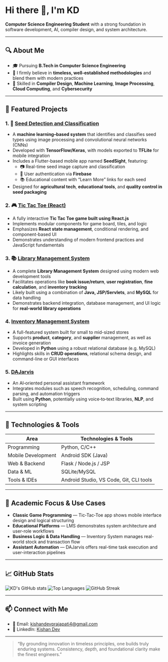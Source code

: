 # Hi there 👋, I'm KD  
**Computer Science Engineering Student** with a strong foundation in software development, AI, compiler design, and system architecture.

---

## 🔍 About Me

- 🎓 Pursuing **B.Tech in Computer Science Engineering**
- 🧠 I firmly believe in **timeless, well-established methodologies** and blend them with modern practices
- 🔧 Skilled in **Compiler Design**, **Machine Learning**, **Image Processing**, **Cloud Computing**, and **Cybersecurity**

---

## 📂 Featured Projects

### 1. 🌾 [Seed Detection and Classification](https://github.com/smriti2805/seed/tree/recover-e5192e1)
- A **machine learning–based system** that identifies and classifies seed types using image processing and convolutional neural networks (CNNs)
- Developed with **TensorFlow/Keras**, with models exported to **TFLite** for mobile integration
- Includes a Flutter-based mobile app named **SeedSight**, featuring:
  - 📷 Real-time seed image capture and classification
  - 🔐 User authentication via **Firebase**
  - 📚 Educational content with “Learn More” links for each seed
- Designed for **agricultural tech**, **educational tools**, and **quality control in seed packaging**

### 2. 🎮 [Tic Tac Toe (React)](https://github.com/kishandev2509/tic_tac_toe)
- A fully interactive **Tic Tac Toe game built using React.js**
- Implements modular components for game board, tiles, and logic
- Emphasizes **React state management**, conditional rendering, and component-based UI
- Demonstrates understanding of modern frontend practices and JavaScript fundamentals

### 3. 📚 [Library Management System](https://github.com/kishandev2509/LMS)
- A complete **Library Management System** designed using modern web development tools
- Facilitates operations like **book issue/return**, **user registration**, **fine calculation**, and **inventory tracking**
- Likely built using a combination of **Java, JSP/Servlets**, and **MySQL** for data handling
- Demonstrates backend integration, database management, and UI logic for **real-world library operations**

### 4. **[Inventory Management System](https://github.com/kishandev2509/Inventory-Management-System)**
- A full-featured system built for small to mid-sized stores
- Supports **product**, **category**, and **supplier** management, as well as invoice generation
- Developed in **Python** using a robust relational database (e.g. MySQL)
- Highlights skills in **CRUD operations**, relational schema design, and command-line or GUI interfaces

### 5. **[DAJarvis](https://github.com/kishandev2509/DAJarvis)**
- An AI‑oriented personal assistant framework
- Integrates modules such as speech recognition, scheduling, command parsing, and automation triggers
- Built using **Python**, potentially using voice‑to‑text libraries, **NLP**, and system scripting

---

## 🧰 Technologies & Tools

| Area                | Technologies & Tools |
|---------------------|-----------------------|
| Programming         | Python, C/C++ |
| Mobile Development  | Android SDK (Java) |
| Web & Backend       | Flask / Node.js / JSP |
| Data & ML           | SQLite/MySQL |
| Tools & IDEs        | Android Studio, VS Code, Git, CLI tools |

---

## 🎯 Academic Focus & Use Cases

- **Classic Game Programming** — Tic‑Tac‑Toe app shows mobile interface design and logical structuring  
- **Educational Platforms** — LMS demonstrates system architecture and user-role workflows  
- **Business Logic & Data Handling** — Inventory System manages real-world stock and transaction flow  
- **Assistant Automation** — DAJarvis offers real-time task execution and user-interaction pipelines  

---


## 📈 GitHub Stats
![KD's GitHub stats](https://github-readme-stats.vercel.app/api?username=kishandev2509&show_icons=true&theme=default)
![Top Languages](https://github-readme-stats.vercel.app/api/top-langs/?username=kishandev2509&layout=compact)
![GitHub Streak](https://streak-stats.demolab.com/?user=kishandev2509&theme=default)

<!--
<p align="center">
  <img src="https://github-readme-stats.vercel.app/api?username=your-username&show_icons=true&theme=default" alt="GitHub stats" />
  <br/>
  <img src="https://github-readme-stats.vercel.app/api/top-langs/?username=your-username&layout=compact" alt="Top languages" />
</p>
-->

---

## 📫 Connect with Me

- 📧 Email: [kishandevprajapati4@gmail.com](mailto:kishandevprajapati4@gmail.com)  
- 🔗 LinkedIn: [Kishan Dev](https://linkedin.com/in/kishan-dev-2567852a8/)  

---

> “By grounding innovation in timeless principles, one builds truly enduring systems.
Consistency, depth, and foundational clarity make the finest engineers.”



<!--
- 🌐 Portfolio Website: [yourwebsite.com](https://yourwebsite.com) *(optional)*
**kishandev2509/kishandev2509** is a ✨ _special_ ✨ repository because its `README.md` (this file) appears on your GitHub profile.

Here are some ideas to get you started:

- 🔭 I’m currently working on ...
- 🌱 I’m currently learning ...
- 👯 I’m looking to collaborate on ...
- 🤔 I’m looking for help with ...
- 💬 Ask me about ...
- 📫 How to reach me: ...
- 😄 Pronouns: ...
- ⚡ Fun fact: ...
-->

